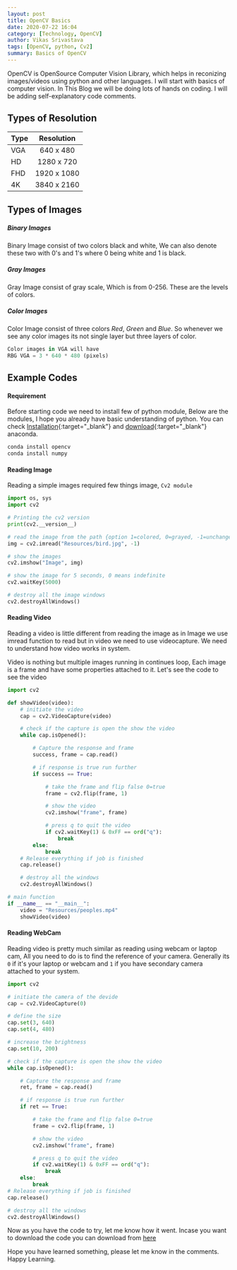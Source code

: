 ```yaml
---
layout: post
title: OpenCV Basics
date: 2020-07-22 16:04
category: [Technology, OpenCV]
author: Vikas Srivastava
tags: [OpenCV, python, Cv2]
summary: Basics of OpenCV
---
```


OpenCV is OpenSource Computer Vision Library, which helps in reconizing images/videos using python and other languages. I will start with basics of computer vision. In This Blog we will be doing lots of hands on coding. I will be adding self-explanatory code comments.

## **Types of Resolution**

| Type | Resolution  |
| ---- | :---------: |
| VGA  |  640 x 480  |
| HD   | 1280 x 720  |
| FHD  | 1920 x 1080 |
| 4K   | 3840 x 2160 |

## **Types of Images**

##### **Binary Images**
Binary Image consist of two colors black and white, We can also denote these two with 0's and 1's where 0 being white and 1 is black.

##### **Gray Images**
Gray Image consist of gray scale, Which is from 0-256. These are the levels of colors.

##### **Color Images**
Color Image consist of three colors *Red*, *Green* and *Blue*. So whenever we see any color images its not single layer but three layers of color.

```python
Color images in VGA will have
RBG VGA = 3 * 640 * 480 (pixels) 
```

## **Example Codes**

#### **Requirement**
Before starting code we need to install few of python module, Below are the modules, I hope you already have basic understanding of python. You can check [Installation](https://docs.anaconda.com/anaconda/install/){:target="_blank"} and [download](https://www.anaconda.com/products/individual){:target="_blank"} anaconda.
```bash
conda install opencv
conda install numpy 
```

#### **Reading Image**
Reading a simple images required few things image, `Cv2 module`
```python
import os, sys
import cv2

# Printing the cv2 version
print(cv2.__version__)

# read the image from the path {option 1=colored, 0=grayed, -1=unchanged}
img = cv2.imread("Resources/bird.jpg", -1)

# show the images
cv2.imshow("Image", img)

# show the image for 5 seconds, 0 means indefinite
cv2.waitKey(5000)

# destroy all the image windows
cv2.destroyAllWindows()
```

#### **Reading Video**
Reading a video is little different from reading the image as in Image we use imread function to read but in video we need to use videocapture. We need to understand how video works in system.

Video is nothing but multiple images running in continues loop, Each image is a frame and have some properties attached to it. Let's see the code to see the video

```python
import cv2

def showVideo(video):
    # initiate the video
    cap = cv2.VideoCapture(video)

    # check if the capture is open the show the video
    while cap.isOpened():

        # Capture the response and frame
        success, frame = cap.read()

        # if response is true run further
        if success == True:

            # take the frame and flip false 0=true
            frame = cv2.flip(frame, 1)

            # show the video
            cv2.imshow("frame", frame)

            # press q to quit the video
            if cv2.waitKey(1) & 0xFF == ord("q"):
                break
        else:
            break
    # Release everything if job is finished
    cap.release()

    # destroy all the windows
    cv2.destroyAllWindows()

# main function
if __name__ == "__main__":
    video = "Resources/peoples.mp4"
    showVideo(video)
```

#### **Reading WebCam**
Reading video is pretty much similar as reading using webcam or laptop cam, All you need to do is to find the reference of your camera. Generally its `0` if it's your laptop or webcam and `1` if you have secondary camera attached to your system.

```python
import cv2

# initiate the camera of the devide
cap = cv2.VideoCapture(0)

# define the size
cap.set(3, 640)
cap.set(4, 480)

# increase the brightness
cap.set(10, 200)

# check if the capture is open the show the video
while cap.isOpened():

    # Capture the response and frame
    ret, frame = cap.read()

    # if response is true run further
    if ret == True:

        # take the frame and flip false 0=true
        frame = cv2.flip(frame, 1)

        # show the video
        cv2.imshow("frame", frame)

        # press q to quit the video
        if cv2.waitKey(1) & 0xFF == ord("q"):
            break
    else:
        break
# Release everything if job is finished
cap.release()

# destroy all the windows
cv2.destroyAllWindows()
```
Now as you have the code to try, let me know how it went. Incase you want to download the code you can download from [here](https://github.com/vikassri/OpenCV_Learning)

Hope you have learned something, please let me know in the comments. Happy Learning.
